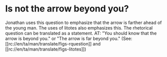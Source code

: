 # Is not the arrow beyond you?

Jonathan uses this question to emphasize that the arrow is farther ahead of the young man. The uses of litotes also emphasizes this. The rhetorical question can be translated as a statement. AT: "You should know that the arrow is beyond you." or "The arrow is far beyond you." (See: [[rc://en/ta/man/translate/figs-rquestion]] and [[rc://en/ta/man/translate/figs-litotes]])

